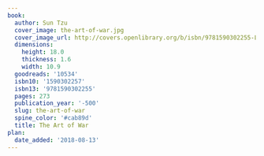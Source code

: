 ```yaml
---
book:
  author: Sun Tzu
  cover_image: the-art-of-war.jpg
  cover_image_url: http://covers.openlibrary.org/b/isbn/9781590302255-L.jpg
  dimensions:
    height: 18.0
    thickness: 1.6
    width: 10.9
  goodreads: '10534'
  isbn10: '1590302257'
  isbn13: '9781590302255'
  pages: 273
  publication_year: '-500'
  slug: the-art-of-war
  spine_color: '#cab89d'
  title: The Art of War
plan:
  date_added: '2018-08-13'
---
```

